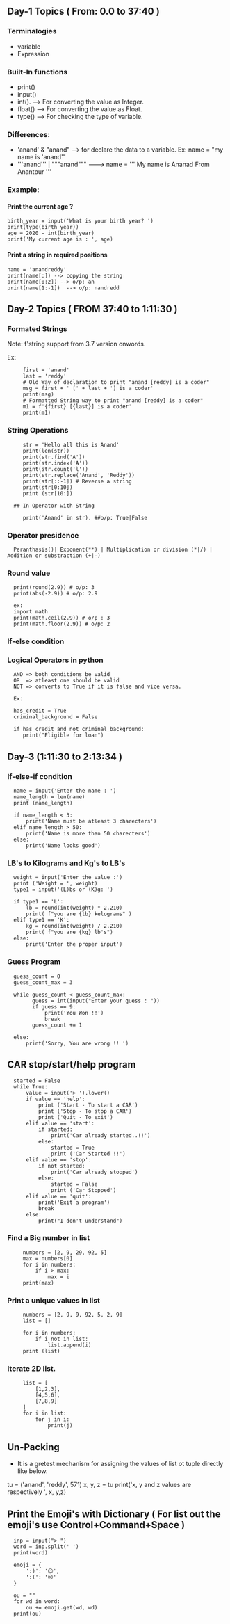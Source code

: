 ## Day-1 Topics ( From: 0.0 to 37:40 )

### Terminalogies
- variable
- Expression

### Built-In functions

- print()
- input()
- int(). --> For converting the value as Integer.
- float()  --> For converting the value as Float.
- type() --> For checking the type of variable.

### Differences:

- 'anand' & "anand"  --> for declare the data to a variable. Ex: name = "my name is 'anand'"
- '''anand''' | """anand"""
   ---> name = '''
            My name is Ananad
            From Anantpur
   '''
### Example: 

#### Print the current age ?

    birth_year = input('What is your birth year? ')
    print(type(birth_year))
    age = 2020 - int(birth_year)
    print('My current age is : ', age)

#### Print a string in required positions

    name = 'anandreddy'
    print(name[:]) --> copying the string
    print(name[0:2]) --> o/p: an
    print(name[1:-1])  --> o/p: nandredd
    
    
## Day-2 Topics ( FROM 37:40 to 1:11:30 )

### Formated Strings

Note: f'string support from 3.7 version onwords.
 
Ex: 

         first = 'anand'
         last = 'reddy'
         # Old Way of declaration to print "anand [reddy] is a coder"
         msg = first + ' [' + last + '] is a coder'
         print(msg)
         # Formatted String way to print "anand [reddy] is a coder"
         m1 = f'{first} [{last}] is a coder'
         print(m1)
         
 ### String Operations
 
         str = 'Hello all this is Anand'
         print(len(str))
         print(str.find('A'))
         print(str.index('A'))
         print(str.count('l'))
         print(str.replace('Anand', 'Reddy'))
         print(str[::-1]) # Reverse a string
         print(str[0:10])
         print (str[10:])
         
      ## In Operator with String
      
         print('Anand' in str). ##o/p: True|False

### Operator presidence

      Peranthasis()| Exponent(**) | Multiplication or division (*|/) | Addition or substraction (+|-)

### Round value

      print(round(2.9)) # o/p: 3
      print(abs(-2.9)) # o/p: 2.9
      
      ex: 
      import math
      print(math.ceil(2.9)) # o/p : 3
      print(math.floor(2.9)) # o/p: 2
      

### If-else condition

### Logical Operators in python

      AND => both conditions be valid
      OR  => atleast one should be valid
      NOT => converts to True if it is false and vice versa.
      
      Ex: 
      
      has_credit = True
      criminal_background = False
      
      if has_credit and not criminal_background:
         print("Eligible for loan")

## Day-3 (1:11:30 to 2:13:34 )

### If-else-if condition

      name = input('Enter the name : ')
      name_length = len(name)
      print (name_length)

      if name_length < 3:
          print('Name must be atleast 3 charecters')
      elif name_length > 50:
          print('Name is more than 50 charecters')
      else:
          print('Name looks good')
          
  
### LB's to Kilograms and Kg's to LB's

      weight = input('Enter the value :')
      print ('Weight = ', weight)
      type1 = input('(L)bs or (K)g: ')

      if type1 == 'L':
          lb = round(int(weight) * 2.210)
          print( f"you are {lb} kelograms" )
      elif type1 == 'K':
          kg = round(int(weight) / 2.210)
          print( f"you are {kg} lb's")
      else:
          print('Enter the proper input')
          
        

### Guess Program

      guess_count = 0
      guess_count_max = 3

      while guess_count < guess_count_max:
            guess = int(input("Enter your guess : "))
            if guess == 9:
                print('You Won !!')
                break
            guess_count += 1

      else:
          print('Sorry, You are wrong !! ')
          
 ## CAR stop/start/help program
 
      started = False
      while True:
          value = input('> ').lower()
          if value == 'help':
              print ('Start - To start a CAR')
              print ('Stop - To stop a CAR')
              print ('Quit - To exit')
          elif value == 'start':
              if started:
                  print('Car already started..!!')
              else:
                  started = True
                  print ('Car Started !!')
          elif value == 'stop':
              if not started:
                  print('Car already stopped')
              else:
                  started = False
                  print ('Car Stopped')
          elif value == 'quit':
              print('Exit a program')
              break
          else:
              print("I don't understand")
              
### Find a Big number in list

         numbers = [2, 9, 29, 92, 5]
         max = numbers[0]
         for i in numbers:
             if i > max:
                 max = i
         print(max)
         
### Print a unique values in list

         numbers = [2, 9, 9, 92, 5, 2, 9]
         list = []

         for i in numbers:
             if i not in list:
                 list.append(i)
         print (list)

### Iterate 2D list.

         list = [
             [1,2,3],
             [4,5,6],
             [7,8,9]
         ]
         for i in list:
             for j in i:
                 print(j)
                
## Un-Packing

   - It is a gretest mechanism for assigning the values of list  ot tuple directly like below.

   tu = ('anand', 'reddy', 571)
   x, y, z = tu
   print('x, y and z values are respectively ', x, y,z)


## Print the Emoji's with Dictionary ( For list out the emoji's use Control+Command+Space )

      inp = input("> ")
      word = inp.split(' ')
      print(word)

      emoji = {
          ':)': '😊',
          ':(': '😔'
      }

      ou = ""
      for wd in word:
          ou += emoji.get(wd, wd)
      print(ou)
